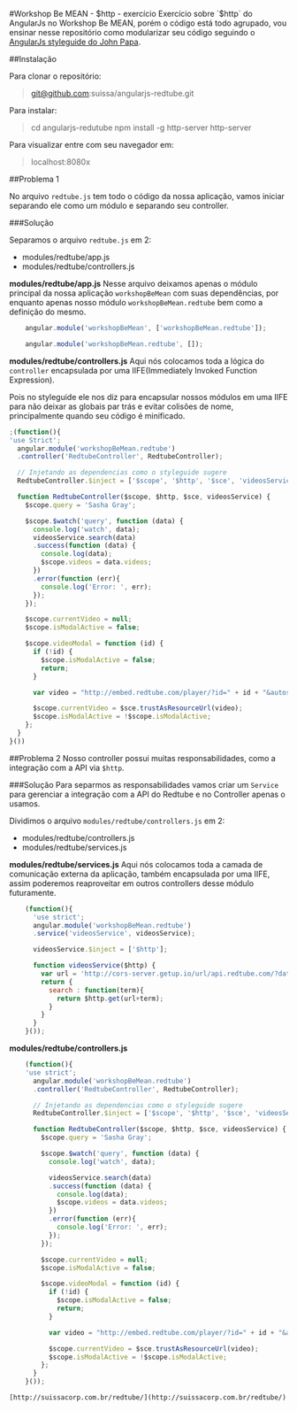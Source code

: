 #Workshop Be MEAN - $http - exercício
Exercício sobre `$http` do AngularJs no Workshop Be MEAN, porém o código está todo agrupado, vou ensinar nesse repositório como modularizar seu código seguindo o [AngularJs styleguide do John Papa](https://github.com/johnpapa/angularjs-styleguide).

##Instalação

Para clonar o repositório:

> git@github.com:suissa/angularjs-redtube.git

Para instalar:

> cd angularjs-redutube
> npm install -g http-server
> http-server

Para visualizar entre com seu navegador em:

> localhost:8080x

##Problema 1

No arquivo `redtube.js` tem todo o código da nossa aplicação, vamos iniciar separando ele como um módulo e separando seu controller.

###Solução

Separamos o arquivo `redtube.js` em 2:

- modules/redtube/app.js
- modules/redtube/controllers.js

**modules/redtube/app.js**
Nesse arquivo deixamos apenas o módulo principal da nossa aplicação `workshopBeMean` com suas dependências, por enquanto apenas nosso módulo `workshopBeMean.redtube` bem como a definição do mesmo.

```javascript
    angular.module('workshopBeMean', ['workshopBeMean.redtube']);

    angular.module('workshopBeMean.redtube', []);
```

**modules/redtube/controllers.js**
Aqui nós colocamos toda a lógica do `controller` encapsulada por uma IIFE(Immediately Invoked Function Expression).

Pois no styleguide ele nos diz para encapsular nossos módulos em uma IIFE para não deixar as globais par trás e evitar colisões de nome, principalmente quando seu código é minificado.

```javascript
;(function(){
'use Strict';
  angular.module('workshopBeMean.redtube')
  .controller('RedtubeController', RedtubeController);

  // Injetando as dependencias como o styleguide sugere
  RedtubeController.$inject = ['$scope', '$http', '$sce', 'videosService'];

  function RedtubeController($scope, $http, $sce, videosService) {
    $scope.query = 'Sasha Gray';

    $scope.$watch('query', function (data) {
      console.log('watch', data);
      videosService.search(data)
      .success(function (data) {
        console.log(data);
        $scope.videos = data.videos;
      })
      .error(function (err){
        console.log('Error: ', err);
      });      
    });

    $scope.currentVideo = null;
    $scope.isModalActive = false;

    $scope.videoModal = function (id) {
      if (!id) {
        $scope.isModalActive = false;
        return;
      }

      var video = "http://embed.redtube.com/player/?id=" + id + "&autostart=true";

      $scope.currentVideo = $sce.trustAsResourceUrl(video);
      $scope.isModalActive = !$scope.isModalActive;
    };
  }
}())
```


##Problema 2
Nosso controller possui muitas responsabilidades, como a integração com a API via `$http`.

###Solução
Para separmos as responsabilidades vamos criar um `Service` para gerenciar a integração com a API do Redtube e no Controller apenas o usamos.

Dividimos o arquivo `modules/redtube/controllers.js` em 2:

- modules/redtube/controllers.js
- modules/redtube/services.js

**modules/redtube/services.js**
Aqui nós colocamos toda a camada de comunicação externa da aplicação, também encapsulada por uma IIFE, assim poderemos reaproveitar em outros controllers desse módulo futuramente.
```javascript
    (function(){
      'use strict';
      angular.module('workshopBeMean.redtube')
      .service('videosService', videosService);

      videosService.$inject = ['$http'];

      function videosService($http) {
        var url = 'http://cors-server.getup.io/url/api.redtube.com/?data=redtube.Videos.searchVideos&search=';
        return {
          search : function(term){
            return $http.get(url+term);
          }
        }
      }
    }());
```

**modules/redtube/controllers.js**


```javascript
    (function(){
    'use strict';
      angular.module('workshopBeMean.redtube')
      .controller('RedtubeController', RedtubeController);

      // Injetando as dependencias como o styleguide sugere
      RedtubeController.$inject = ['$scope', '$http', '$sce', 'videosService'];

      function RedtubeController($scope, $http, $sce, videosService) {
        $scope.query = 'Sasha Gray';

        $scope.$watch('query', function (data) {
          console.log('watch', data);

          videosService.search(data)
          .success(function (data) {
            console.log(data);
            $scope.videos = data.videos;
          })
          .error(function (err){
            console.log('Error: ', err);
          });
        });

        $scope.currentVideo = null;
        $scope.isModalActive = false;

        $scope.videoModal = function (id) {
          if (!id) {
            $scope.isModalActive = false;
            return;
          }

          var video = "http://embed.redtube.com/player/?id=" + id + "&autostart=true";

          $scope.currentVideo = $sce.trustAsResourceUrl(video);
          $scope.isModalActive = !$scope.isModalActive;
        };
      }
    }());
```

    [http://suissacorp.com.br/redtube/](http://suissacorp.com.br/redtube/)
